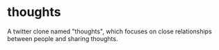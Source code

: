 # thoughts
A twitter clone named "thoughts", which focuses on close relationships between people and sharing thoughts.
